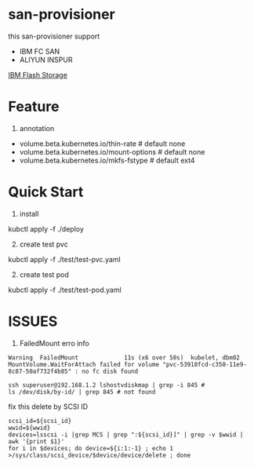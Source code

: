 # san-provisioner

this san-provisioner support 

- IBM FC SAN 
- ALIYUN INSPUR

[IBM Flash Storage](https://www.ibm.com/it-infrastructure/storage/flash)

# Feature

1. annotation

- volume.beta.kubernetes.io/thin-rate # default none
- volume.beta.kubernetes.io/mount-options # default none
- volume.beta.kubernetes.io/mkfs-fstype # default ext4

# Quick Start

1. install 

kubctl apply -f ./deploy 

2. create test pvc

kubctl apply -f ./test/test-pvc.yaml

2. create test pod

kubctl apply -f ./test/test-pod.yaml


# ISSUES

1. FailedMount
erro info
```
Warning  FailedMount             11s (x6 over 50s)  kubelet, dbm02           MountVolume.WaitForAttach failed for volume "pvc-53918fcd-c350-11e9-8c87-50af732f4b85" : no fc disk found
```

```
ssh superuser@192.168.1.2 lshostvdiskmap | grep -i 845 #
ls /dev/disk/by-id/ | grep 845 # not found
```
fix this 
delete by SCSI ID
```shell
scsi_id=${scsi_id}
wwid=${wwid}
devices=lsscsi -i |grep MCS | grep ":${scsi_id}]" | grep -v $wwid | awk '{print $1}'
for i in $devices; do device=${i:1:-1} ; echo 1 >/sys/class/scsi_device/$device/device/delete ; done
```
